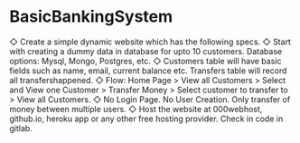 # BasicBankingSystem
◇ Create a simple dynamic website which has the following specs.
◇ Start with creating a dummy data in database for upto 10 customers. Database options: Mysql, Mongo, Postgres, etc. 
◇ Customers table will have basic fields such as name, email, current balance etc. Transfers table will record all transfershappened.
◇ Flow: Home Page > View all Customers > Select and View one Customer > Transfer Money > Select customer to transfer to > View all Customers.
◇ No Login Page. No User Creation. Only transfer of money between multiple users.
◇ Host the website at 000webhost, github.io, heroku app or any other free hosting provider. Check in code in gitlab.

